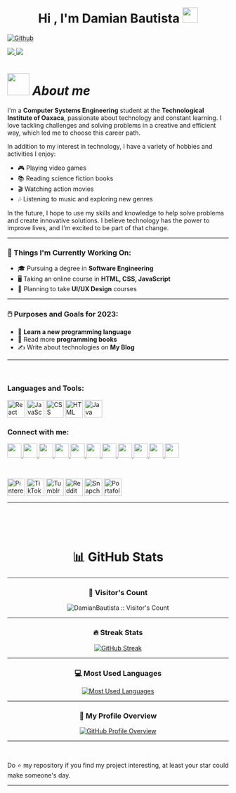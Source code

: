 <h1 align="center"><b>Hi , I'm Damian Bautista </b><img src="https://media.giphy.com/media/hvRJCLFzcasrR4ia7z/giphy.gif" width="35"></h1>

[![Github](https://img.shields.io/github/followers/DamianBautista?label=Follow&style=social)](https://github.com/DamianBautista)

<p align="left">
  <a href="https://www.x.com/DamiianBautista" target="_blank" rel="noreferrer">
    <img src="https://img.shields.io/twitter/follow/DamiianBautista?logo=twitter&style=for-the-badge&color=a855f7&labelColor=ffffff" />
  </a>
  
  <a href="https://www.twitch.tv/damianbautistaofficial" target="_blank" rel="noreferrer">
    <img src="https://img.shields.io/twitch/status/damianbautistaofficial?logo=twitchsx&style=for-the-badge&color=a855f7&labelColor=ffffff&label=TWITCH+STATUS" />
  </a>
</p>

# <img src="https://media.giphy.com/media/ObNTw8Uzwy6KQ/giphy.gif" width="50px">&nbsp;***About me***
I'm a **Computer Systems Engineering** student at the **Technological Institute of Oaxaca**, passionate about technology and constant learning. I love tackling challenges and solving problems in a creative and efficient way, which led me to choose this career path.

In addition to my interest in technology, I have a variety of hobbies and activities I enjoy:
- 🎮 Playing video games  
- 📚 Reading science fiction books  
- 🎬 Watching action movies  
- 🎶 Listening to music and exploring new genres  

In the future, I hope to use my skills and knowledge to help solve problems and create innovative solutions. I believe technology has the power to improve lives, and I'm excited to be part of that change.  

---

### 💼 Things I'm Currently Working On:
- 🎓 Pursuing a degree in **Software Engineering**  
- 🖥️ Taking an online course in **HTML, CSS, JavaScript**  
- 🎨 Planning to take **UI/UX Design** courses  

---

### 🖱️ Purposes and Goals for 2023:
- 🚀 **Learn a new programming language**  
- 📖 Read more **programming books**  
- ✍️ Write about technologies on **My Blog**  

---



<br>

<h3 align="left">Languages and Tools:</h3>
<!-- React -->
<a href="https://reactjs.org/" target="blank">
   <img align="center" src="https://raw.githubusercontent.com/rahulbanerjee26/githubAboutMeGenerator/main/icons/reactjs.svg" 
   alt="React" height="40" width="40" /></a>
<!-- JavaScript -->
<a href="https://www.javascript.com/" target="blank">
   <img align="center" src="https://raw.githubusercontent.com/rahulbanerjee26/githubAboutMeGenerator/main/icons/javascript.svg" 
   alt="JavaScript" height="40" width="40" /></a>
<!-- CSS -->
<a href="https://www.w3.org/Style/CSS/" target="blank">
   <img align="center" src="https://raw.githubusercontent.com/rahulbanerjee26/githubAboutMeGenerator/main/icons/css.svg" 
   alt="CSS" height="40" width="40" /></a>
<!-- HTML -->
<a href="https://developer.mozilla.org/en-US/docs/Web/HTML" target="blank">
   <img align="center" src="https://raw.githubusercontent.com/rahulbanerjee26/githubAboutMeGenerator/main/icons/html.svg" 
   alt="HTML" height="40" width="40" /></a>
<!-- Java -->
<a href="https://www.java.com/" target="blank">
   <img align="center" src="https://raw.githubusercontent.com/rahulbanerjee26/githubAboutMeGenerator/main/icons/java.svg" 
   alt="Java" height="40" width="40" /></a>



  
<br>
<h3 align="left">Connect with me:</h3>


<p align="left">
  <a href="https://www.github.com/DamianBautista" target="_blank" rel="noreferrer">
    <picture>
      <source media="(prefers-color-scheme: dark)" srcset="https://raw.githubusercontent.com/danielcranney/readme-generator/main/public/icons/socials/github-dark.svg" />
      <source media="(prefers-color-scheme: light)" srcset="https://raw.githubusercontent.com/danielcranney/readme-generator/main/public/icons/socials/github.svg" />
      <img src="https://raw.githubusercontent.com/danielcranney/readme-generator/main/public/icons/socials/github.svg" width="32" height="32" />
    </picture>
  </a>

  <a href="https://www.x.com/DamiianBautista" target="_blank" rel="noreferrer">
    <picture>
      <source media="(prefers-color-scheme: dark)" srcset="https://raw.githubusercontent.com/danielcranney/readme-generator/main/public/icons/socials/twitter-dark.svg" />
      <source media="(prefers-color-scheme: light)" srcset="https://raw.githubusercontent.com/danielcranney/readme-generator/main/public/icons/socials/twitter.svg" />
      <img src="https://raw.githubusercontent.com/danielcranney/readme-generator/main/public/icons/socials/twitter.svg" width="32" height="32" />
    </picture>
  </a>

  <a href="https://www.threads.net/@damianbautistaofficial" target="_blank" rel="noreferrer">
    <picture>
      <source media="(prefers-color-scheme: dark)" srcset="https://raw.githubusercontent.com/danielcranney/readme-generator/main/public/icons/socials/threads-dark.svg" />
      <source media="(prefers-color-scheme: light)" srcset="https://raw.githubusercontent.com/danielcranney/readme-generator/main/public/icons/socials/threads.svg" />
      <img src="https://raw.githubusercontent.com/danielcranney/readme-generator/main/public/icons/socials/threads.svg" width="32" height="32" />
    </picture>
  </a>

  <a href="http://www.medium.com/@damianbautista" target="_blank" rel="noreferrer">
    <picture>
      <source media="(prefers-color-scheme: dark)" srcset="https://raw.githubusercontent.com/danielcranney/readme-generator/main/public/icons/socials/medium-dark.svg" />
      <source media="(prefers-color-scheme: light)" srcset="https://raw.githubusercontent.com/danielcranney/readme-generator/main/public/icons/socials/medium.svg" />
      <img src="https://raw.githubusercontent.com/danielcranney/readme-generator/main/public/icons/socials/medium.svg" width="32" height="32" />
    </picture>
  </a>

  <a href="https://www.linkedin.com/in/damianbautistaofficial" target="_blank" rel="noreferrer">
    <picture>
      <source media="(prefers-color-scheme: dark)" srcset="https://raw.githubusercontent.com/danielcranney/readme-generator/main/public/icons/socials/linkedin-dark.svg" />
      <source media="(prefers-color-scheme: light)" srcset="https://raw.githubusercontent.com/danielcranney/readme-generator/main/public/icons/socials/linkedin.svg" />
      <img src="https://raw.githubusercontent.com/danielcranney/readme-generator/main/public/icons/socials/linkedin.svg" width="32" height="32" />
    </picture>
  </a>

  <a href="https://www.twitch.tv/damianbautistaofficial" target="_blank" rel="noreferrer">
    <picture>
      <source media="(prefers-color-scheme: dark)" srcset="https://raw.githubusercontent.com/danielcranney/readme-generator/main/public/icons/socials/twitch-dark.svg" />
      <source media="(prefers-color-scheme: light)" srcset="https://raw.githubusercontent.com/danielcranney/readme-generator/main/public/icons/socials/twitch.svg" />
      <img src="https://raw.githubusercontent.com/danielcranney/readme-generator/main/public/icons/socials/twitch.svg" width="32" height="32" />
    </picture>
  </a>

  <a href="https://www.youtube.com/@damianbautistaofficial" target="_blank" rel="noreferrer">
    <picture>
      <source media="(prefers-color-scheme: dark)" srcset="https://raw.githubusercontent.com/danielcranney/readme-generator/main/public/icons/socials/youtube-dark.svg" />
      <source media="(prefers-color-scheme: light)" srcset="https://raw.githubusercontent.com/danielcranney/readme-generator/main/public/icons/socials/youtube.svg" />
      <img src="https://raw.githubusercontent.com/danielcranney/readme-generator/main/public/icons/socials/youtube.svg" width="32" height="32" />
    </picture>
  </a>

  <a href="https://discord.com/users/damianbautista#0940" target="_blank" rel="noreferrer">
    <picture>
      <source media="(prefers-color-scheme: dark)" srcset="https://raw.githubusercontent.com/danielcranney/readme-generator/main/public/icons/socials/discord-dark.svg" />
      <source media="(prefers-color-scheme: light)" srcset="https://raw.githubusercontent.com/danielcranney/readme-generator/main/public/icons/socials/discord.svg" />
      <img src="https://raw.githubusercontent.com/danielcranney/readme-generator/main/public/icons/socials/discord.svg" width="32" height="32" />
    </picture>
  </a>

  <a href="http://www.instagram.com/damianbautistaofficial" target="_blank" rel="noreferrer">
    <picture>
      <source media="(prefers-color-scheme: dark)" srcset="https://raw.githubusercontent.com/danielcranney/readme-generator/main/public/icons/socials/instagram-dark.svg" />
      <source media="(prefers-color-scheme: light)" srcset="https://raw.githubusercontent.com/danielcranney/readme-generator/main/public/icons/socials/instagram.svg" />
      <img src="https://raw.githubusercontent.com/danielcranney/readme-generator/main/public/icons/socials/instagram.svg" width="32" height="32" />
    </picture>
  </a>

  <a href="https://www.facebook.com/damianbautistaoficial" target="_blank" rel="noreferrer">
    <picture>
      <source media="(prefers-color-scheme: dark)" srcset="https://raw.githubusercontent.com/danielcranney/readme-generator/main/public/icons/socials/facebook-dark.svg" />
      <source media="(prefers-color-scheme: light)" srcset="https://raw.githubusercontent.com/danielcranney/readme-generator/main/public/icons/socials/facebook.svg" />
      <img src="https://raw.githubusercontent.com/danielcranney/readme-generator/main/public/icons/socials/facebook.svg" width="32" height="32" />
    </picture>
  </a>

  <a href="https://www.stackoverflow.com/users/22196421/damianbautista" target="_blank" rel="noreferrer">
    <picture>
      <source media="(prefers-color-scheme: dark)" srcset="https://raw.githubusercontent.com/danielcranney/readme-generator/main/public/icons/socials/stackoverflow-dark.svg" />
      <source media="(prefers-color-scheme: light)" srcset="https://raw.githubusercontent.com/danielcranney/readme-generator/main/public/icons/socials/stackoverflow.svg" />
      <img src="https://raw.githubusercontent.com/danielcranney/readme-generator/main/public/icons/socials/stackoverflow.svg" width="32" height="32" />
    </picture>
  </a>
</p>

<br>

<p align="left">
   <a href="https://www.pinterest.com/TU_USUARIO" target="blank">
      <img align="center" src="https://raw.githubusercontent.com/rahuldkjain/github-profile-readme-generator/master/src/images/icons/Social/pinterest.svg" 
      alt="Pinterest" height="40" width="40" /></a>
   <a href="https://www.tiktok.com/@TU_USUARIO" target="blank">
      <img align="center" src="https://upload.wikimedia.org/wikipedia/en/a/a9/TikTok_logo.svg" 
      alt="TikTok" height="40" width="40" /></a>
   <a href="https://www.tumblr.com/TU_USUARIO" target="blank">
      <img align="center" src="https://raw.githubusercontent.com/rahuldkjain/github-profile-readme-generator/master/src/images/icons/Social/tumblr.svg" 
      alt="Tumblr" height="40" width="40" /></a>
   <a href="https://www.reddit.com/user/TU_USUARIO" target="blank">
      <img align="center" src="https://raw.githubusercontent.com/rahuldkjain/github-profile-readme-generator/master/src/images/icons/Social/reddit.svg" 
      alt="Reddit" height="40" width="40" /></a>
   <a href="https://www.snapchat.com/add/TU_USUARIO" target="blank">
      <img align="center" src="https://raw.githubusercontent.com/rahuldkjain/github-profile-readme-generator/master/src/images/icons/Social/snapchat.svg" 
      alt="Snapchat" height="40" width="40" /></a>
   <a href="https://TU_PAGINA_WEB" target="blank">
      <img align="center" src="https://raw.githubusercontent.com/rahulbanerjee26/githubAboutMeGenerator/main/icons/portfolio.png" 
      alt="Portafolio" height="40" width="40" /></a>
</p>


---


<br>
<br>
<br>
<h1 align="center">📊 GitHub Stats</h1>

---

<h3 align="center">👀 Visitor's Count</h3>
<p align="center">
  <img src="https://profile-counter.glitch.me/{DamianBautista}/count.svg" alt="DamianBautista :: Visitor's Count" />
</p>

---

<h3 align="center">🔥 Streak Stats</h3>
<p align="center">
  <a href="https://git.io/streak-stats">
    <img src="https://github-readme-streak-stats.herokuapp.com?user=DamianBautista&theme=algolia&date_format=M%20j%5B%2C%20Y%5D" alt="GitHub Streak" />
  </a>
</p>

---

<h3 align="center">💻 Most Used Languages</h3>
<p align="center">
  <a href="https://github.com/DamianBautista/github-readme-stats">
    <img src="https://github-readme-stats.vercel.app/api/top-langs/?username=DamianBautista&theme=algolia" alt="Most Used Languages" />
  </a>
</p>

---

<h3 align="center">📌 My Profile Overview</h3>
<p align="center">
  <a href="https://github.com/DamianBautista/github-readme-stats">
    <img src="https://github-readme-stats.vercel.app/api?username=DamianBautista&show_icons=true&theme=algolia" alt="GitHub Profile Overview" />
  </a>
</p>

---



<br>


Do ⭐ my repository if you find my project interesting, at least your star could make someone's day.  


---

<!---
DamianBautista/DamianBautista is a ✨ special ✨ repository because its `README.md` (this file) appears on your GitHub profile.
You can click the Preview link to take a look at your changes.
--->

